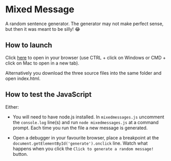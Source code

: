 # Mixed Message

A random sentence generator. The generator may not make perfect sense, but then it was meant to be silly! :joy:

## How to launch
Click [here](https://freddelaszlo.github.io/mixedmessages/) to open in your browser (use CTRL + click on Windows or CMD + click on Mac to open in a new tab).

Alternatively you download the three source files into the same folder and open index.html.

## How to test the JavaScript
Either:
+ You will need to have node.js installed. In `mixedmessages.js` uncomment the `console.log` line(s) and run `node mixedmessages.js` at a command prompt. Each time you run the file a new message is generated.
 
+ Open a debugger in your favourite browser, place a breakpoint at the `document.getElementById('generate').onclick` line. Watch what happens when you click the `Click to generate a random message!` button.
